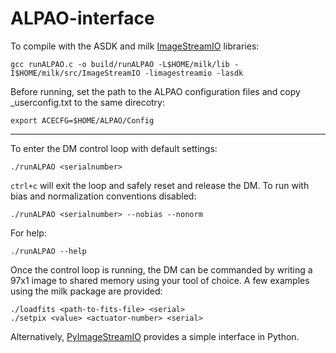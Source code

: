 # ALPAO-interface

To compile with the ASDK and milk [ImageStreamIO](https://github.com/milk-org/ImageStreamIO) libraries:
	
	gcc runALPAO.c -o build/runALPAO -L$HOME/milk/lib -I$HOME/milk/src/ImageStreamIO -limagestreamio -lasdk
	
Before running, set the path to the ALPAO configuration files and copy <serial>_userconfig.txt to the same direcotry:
	
	export ACECFG=$HOME/ALPAO/Config

------------------------

To enter the DM control loop with default settings:

	./runALPAO <serialnumber>

`ctrl+c` will exit the loop and safely reset and release the DM. To run with bias and normalization conventions disabled:

	./runALPAO <serialnumber> --nobias --nonorm

For help:

	./runALPAO --help

Once the control loop is running, the DM can be commanded by writing a 97x1 image to shared memory using your tool of choice. A few examples using the milk package are provided:

	./loadfits <path-to-fits-file> <serial>
	./setpix <value> <actuator-number> <serial>
	
Alternatively, [PyImageStreamIO](https://github.com/kvangorkom/pyImageStreamIO) provides a simple interface in Python.
